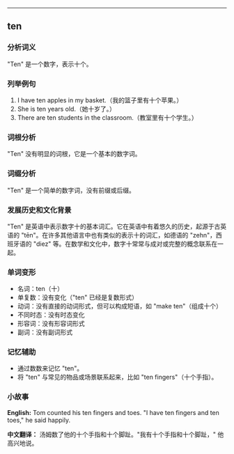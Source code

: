 
---------------
## ten
### 分析词义
"Ten" 是一个数字，表示十个。

### 列举例句
1. I have ten apples in my basket.（我的篮子里有十个苹果。）
2. She is ten years old.（她十岁了。）
3. There are ten students in the classroom.（教室里有十个学生。）

### 词根分析
"Ten" 没有明显的词根，它是一个基本的数字词。

### 词缀分析
"Ten" 是一个简单的数字词，没有前缀或后缀。

### 发展历史和文化背景
"Ten" 是英语中表示数字十的基本词汇。它在英语中有着悠久的历史，起源于古英语的 "tēn"。在许多其他语言中也有类似的表示十的词汇，如德语的 "zehn"，西班牙语的 "diez" 等。在数学和文化中，数字十常常与成对或完整的概念联系在一起。

### 单词变形
- 名词：ten（十）
- 单复数：没有变化（"ten" 已经是复数形式）
- 动词：没有直接的动词形式，但可以构成短语，如 "make ten"（组成十个）
- 不同时态：没有时态变化
- 形容词：没有形容词形式
- 副词：没有副词形式

### 记忆辅助
- 通过数数来记忆 "ten"。
- 将 "ten" 与常见的物品或场景联系起来，比如 "ten fingers"（十个手指）。

### 小故事
**English:**
Tom counted his ten fingers and toes. "I have ten fingers and ten toes," he said happily.

**中文翻译：**
汤姆数了他的十个手指和十个脚趾。"我有十个手指和十个脚趾，" 他高兴地说。

